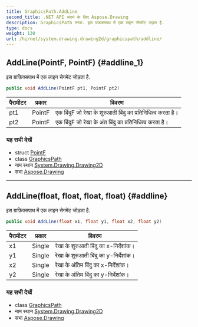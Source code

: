 ```yaml
---
title: GraphicsPath.AddLine
second_title: .NET API संदर्भ के लिए Aspose.Drawing
description: GraphicsPath तरक. इस ग्रफ़क्सपथ में एक लइन सेगमेंट जड़त है.
type: docs
weight: 130
url: /hi/net/system.drawing.drawing2d/graphicspath/addline/
---
```

## AddLine(PointF, PointF) {#addline_1}

इस ग्राफ़िक्सपाथ में एक लाइन सेगमेंट जोड़ता है.

```csharp
public void AddLine(PointF pt1, PointF pt2)
```

| पैरामीटर | प्रकार | विवरण |
| --- | --- | --- |
| pt1 | PointF | एक बिंदुF जो रेखा के शुरुआती बिंदु का प्रतिनिधित्व करता है। |
| pt2 | PointF | एक बिंदुF जो रेखा के अंत बिंदु का प्रतिनिधित्व करता है। |

### यह सभी देखें

* struct [PointF](../../../system.drawing/pointf/)
* class [GraphicsPath](../)
* नाम स्थान [System.Drawing.Drawing2D](../../graphicspath/)
* सभा [Aspose.Drawing](../../../)

---

## AddLine(float, float, float, float) {#addline}

इस ग्राफ़िक्सपाथ में एक लाइन सेगमेंट जोड़ता है.

```csharp
public void AddLine(float x1, float y1, float x2, float y2)
```

| पैरामीटर | प्रकार | विवरण |
| --- | --- | --- |
| x1 | Single | रेखा के शुरुआती बिंदु का x-निर्देशांक। |
| y1 | Single | रेखा के शुरुआती बिंदु का y-निर्देशांक। |
| x2 | Single | रेखा के अंतिम बिंदु का x-निर्देशांक। |
| y2 | Single | रेखा के अंतिम बिंदु का y-निर्देशांक। |

### यह सभी देखें

* class [GraphicsPath](../)
* नाम स्थान [System.Drawing.Drawing2D](../../graphicspath/)
* सभा [Aspose.Drawing](../../../)


